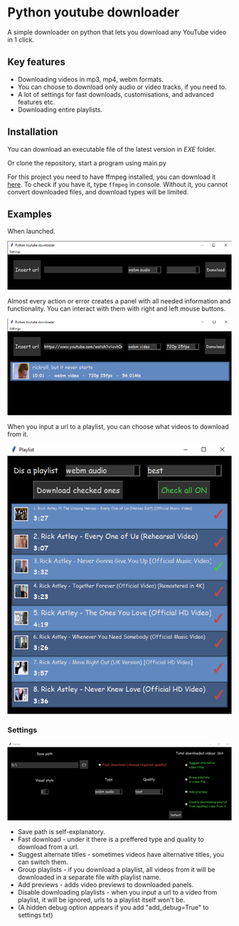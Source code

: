 # Python youtube downloader

A simple downloader on python that lets you download any YouTube video in 1 click.

## Key features

- Downloading videos in mp3, mp4, webm formats.
- You can choose to download only audio or video tracks, if you need to.
- A lot of settings for fast downloads, customisations, and advanced features etc.
- Downloading entire playlists.

## Installation

You can download an executable file of the latest version in *EXE* folder.

Or clone the repository, start a program using main.py

For this project you need to have ffmpeg installed, you can download it [here](https://ffmpeg.org/).
To check if you have it, type ```ffmpeg``` in console. Without it, you cannot convert downloaded files,
and download types will be limited.

## Examples

When launched.

![GitHub Image](/Examples/basic_window.png)

Almost every action or error creates a panel with all needed information and functionality.
You can interact with them with right and left mouse buttons.

![GitHub Image](/Examples/downloaded_video.png)

When you input a url to a playlist, you can choose what videos to download from it.

![GitHub Image](/Examples/playlist_window.png)

### Settings

![GitHub Image](/Examples/settings.png)

- Save path is self-explanatory.
- Fast download - under it there is a preffered type and quality to download from a url.
- Suggest alternate titles - sometimes videos have alternative titles, you can switch them.
- Group playlists - if you download a playlist, all videos from it will be downloaded in a separate file with playlist
  name.
- Add previews - adds video previews to downloaded panels.
- Disable downloading playlists - when you input a url to a video from playlist, it will be ignored, urls to a playlist
  itself won't be.
- (A hidden debug option appears if you add "add_debug=True" to settings txt)
